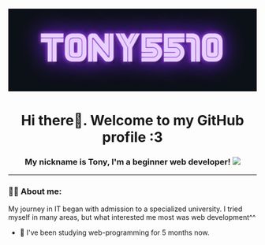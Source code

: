<p align="center">
 <img width="600" src="assets/tony5510.gif" alt="nickname"/>
</p>

# **<div align="center">Hi there👋. Welcome to my GitHub profile :3</div>**  
  
### <div align="center">My nickname is Tony, I'm a beginner web developer! <img src="https://media.giphy.com/media/U16eJ5dFcfiolA5u85/giphy.gif" width="40px"> </div>  
---

### :man_technologist: About me:

My journey in IT began with admission to a specialized university. I tried myself in many areas, but what interested me most was web development^^

- 🔭 I've been studying web-programming for 5 months now.
